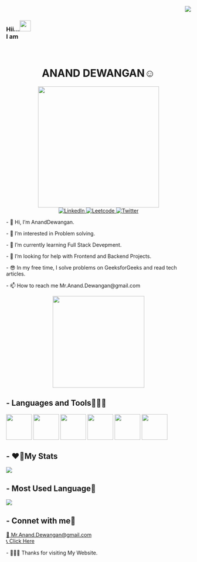 <div align="right">
  <img src="https://komarev.com/ghpvc/?username=AnandDewangan"/>
</div>

<div id="header">
  <div align="left"><h3>Hii...<img src="https://media.giphy.com/media/hvRJCLFzcasrR4ia7z/giphy.gif" width="30px"/> <br>I am</div>
    <div align="center"><h1><br>ANAND DEWANGAN☺️</h1></div>
</div>
  <div id="main" align="center">
    <img width="330" src="https://media.giphy.com/media/PI3QGKFN6XZUCMMqJm/giphy.gif">
    <div id="badges">
  <a href="https://www.linkedin.com/in/anand-dewangan/">
    <img src="https://img.shields.io/badge/LinkedIn-blue?style=for-the-badge&logo=linkedin&logoColor=white" alt="LinkedIn"/>
  </a>
  <a href="https://leetcode.com/ananddewangan170/">
    <img src="https://img.shields.io/badge/LeetCode-Gold?style=for-the-badge&logo=Leetcode&logoColor=white" alt="Leetcode"/>
  </a>
  <a href="https://twitter.com/AnandDewangan17">
    <img src="https://img.shields.io/badge/Twitter-blue?style=for-the-badge&logo=twitter&logoColor=white" alt="Twitter"/>
  </a>
</div>
  </div>
  <div>
    <p>- 👋 Hi, I’m AnandDewangan.</p>
    <p>- 👀 I’m interested in Problem solving.</p>
    <p>- 🌱 I’m currently learning Full Stack Devepment.</p>
    <p>- 💞️ I’m looking for help with Frontend and Backend Projects.</p>
    <p>- 😎 In my free time, I solve problems on GeeksforGeeks and read tech articles.</P>
    <p>- 📫 How to reach me Mr.Anand.Dewangan@gmail.com</p>
  </div>
  <div align="center">
  <img height="250px" src="https://user-images.githubusercontent.com/118416821/206888606-c09d6787-9279-421c-b9ba-6f92026b2630.gif"/>
</div>
 
<div>
  <h2>- Languages and Tools📗📕📘</h2>
  <img width="70" src="https://user-images.githubusercontent.com/118416821/206890884-100e5ab5-a6a8-49f3-af8c-0af1d489b1f4.png"/>
  <img width="70" src="https://user-images.githubusercontent.com/118416821/206890885-bba3f97d-fd68-4100-8591-2d18082db137.png"/>
  <img width="70" src="https://user-images.githubusercontent.com/118416821/206890896-d6a35dca-53e1-44a8-b336-c56ddbd96c0d.png"/>
  <img width="70" src="https://user-images.githubusercontent.com/118416821/206890894-5f6d23a8-c0a1-419e-9ada-9ac24340fee9.png"/>
  <img width="70" src="https://user-images.githubusercontent.com/118416821/206890892-eade22bb-1613-4565-a2b4-35c5d44b0e00.png"/>
  <img width="70" src="https://user-images.githubusercontent.com/118416821/206890888-29d11308-4bf0-4b21-981d-aea3f6e81a06.png"/>
</div>

<div>
  <h2>- ❤️‍🔥My Stats</h2>
  <img src="http://github-readme-streak-stats.herokuapp.com?user=AnandDewangan&theme=dark&hide_border=true&border_radius=10"/>
  </div>

<div>
  <h2>- Most Used Language💖</h2>
  <img src="https://github-readme-stats.vercel.app/api/top-langs/?username=AnandDewangan&layout=compact&theme=vision-friendly-dark"/>
</div>

<div>
  <h2>- Connet with me🔗</h2>
  <a href="Mr.Anand.Dewangan">📧 Mr.Anand.Dewangan@gmail.com</a><br>
  <a href="https://www.linkedin.com/in/anand-dewangan/">📞 Click Here</a>
</div>

<div><p><p>- 🙏🙏🙏 Thanks for visiting My Website.</p></p></div>


<!---
AnandDewangan/AnandDewangan is a ✨ special ✨ repository because its `README.md` (this file) appears on your GitHub profile.
You can click the Preview link to take a look at your changes.
--->
